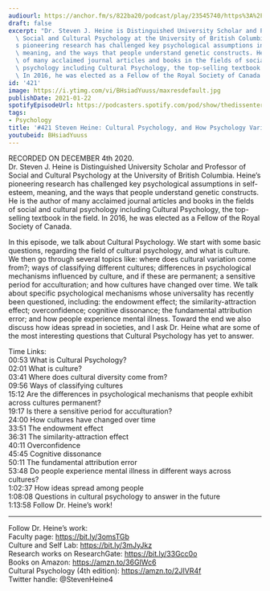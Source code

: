 ```yaml
---
audiourl: https://anchor.fm/s/822ba20/podcast/play/23545740/https%3A%2F%2Fd3ctxlq1ktw2nl.cloudfront.net%2Fstaging%2F2020-11-5%2F26707c14-d194-4fc6-e9cf-1d0e744de9f6.m4a
draft: false
excerpt: "Dr. Steven J. Heine is Distinguished University Scholar and Professor of\
  \ Social and Cultural Psychology at the University of British Columbia. Heine\u2019\
  s pioneering research has challenged key psychological assumptions in self-esteem,\
  \ meaning, and the ways that people understand genetic constructs. He is the author\
  \ of many acclaimed journal articles and books in the fields of social and cultural\
  \ psychology including Cultural Psychology, the top-selling textbook in the field.\
  \ In 2016, he was elected as a Fellow of the Royal Society of Canada."
id: '421'
image: https://i.ytimg.com/vi/BHsiadYuuss/maxresdefault.jpg
publishDate: 2021-01-22
spotifyEpisodeUrl: https://podcasters.spotify.com/pod/show/thedissenter/episodes/421-Steven-Heine-Cultural-Psychology--and-How-Psychology-Varies-Across-Cultures-end2ec
tags:
- Psychology
title: '#421 Steven Heine: Cultural Psychology, and How Psychology Varies Across Cultures'
youtubeid: BHsiadYuuss
---
```

<div class="timelinks">

RECORDED ON DECEMBER 4th 2020.  
Dr. Steven J. Heine is Distinguished University Scholar and Professor of Social and Cultural Psychology at the University of British Columbia. Heine’s pioneering research has challenged key psychological assumptions in self-esteem, meaning, and the ways that people understand genetic constructs. He is the author of many acclaimed journal articles and books in the fields of social and cultural psychology including Cultural Psychology, the top-selling textbook in the field. In 2016, he was elected as a Fellow of the Royal Society of Canada.

In this episode, we talk about Cultural Psychology. We start with some basic questions, regarding the field of cultural psychology, and what is culture. We then go through several topics like: where does cultural variation come from?; ways of classifying different cultures; differences in psychological mechanisms influenced by culture, and if these are permanent; a sensitive period for acculturation; and how cultures have changed over time. We talk about specific psychological mechanisms whose universality has recently been questioned, including: the endowment effect; the similarity-attraction effect; overconfidence; cognitive dissonance; the fundamental attribution error; and how people experience mental illness. Toward the end we also discuss how ideas spread in societies, and I ask Dr. Heine what are some of the most interesting questions that Cultural Psychology has yet to answer.

Time Links:  
<time>00:53</time> What is Cultural Psychology?  
<time>02:01</time> What is culture?  
<time>03:41</time> Where does cultural diversity come from?  
<time>09:56</time> Ways of classifying cultures  
<time>15:12</time> Are the differences in psychological mechanisms that people exhibit across cultures permanent?  
<time>19:17</time> Is there a sensitive period for acculturation?  
<time>24:00</time> How cultures have changed over time  
<time>33:51</time> The endowment effect  
<time>36:31</time> The similarity-attraction effect  
<time>40:11</time> Overconfidence  
<time>45:45</time> Cognitive dissonance  
<time>50:11</time> The fundamental attribution error  
<time>53:48</time> Do people experience mental illness in different ways across cultures?  
<time>1:02:37</time> How ideas spread among people  
<time>1:08:08</time> Questions in cultural psychology to answer in the future  
<time>1:13:58</time> Follow Dr. Heine’s work!

---

Follow Dr. Heine’s work:  
Faculty page: https://bit.ly/3omsTGb  
Culture and Self Lab: https://bit.ly/3mJyJkz  
Research works on ResearchGate: https://bit.ly/33Gcc0o  
Books on Amazon: https://amzn.to/36GIWc6  
Cultural Psychology (4th edition): https://amzn.to/2JIVR4f  
Twitter handle: @StevenHeine4
</div>

